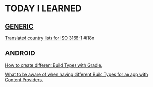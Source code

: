 # TODAY I LEARNED

## [GENERIC](generic/)

[Translated country lists for ISO 3166-1](generic/translated_country_lists_iso3166-1.md) \#i18n

## ANDROID

[How to create different Build Types with Gradle.](til/android/Gradle_Different_Builds.md)

[What to be aware of when having different Build Types for an app with Content Providers.](til/android/different_builds_when_having_content_providers.md)
